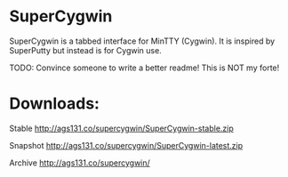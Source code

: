 SuperCygwin
===========
SuperCygwin is a tabbed interface for MinTTY (Cygwin). 
It is inspired by SuperPutty but instead is for Cygwin use.

TODO: Convince someone to write a better readme! This is NOT my forte!

Downloads:
==========
Stable        http://ags131.co/supercygwin/SuperCygwin-stable.zip

Snapshot      http://ags131.co/supercygwin/SuperCygwin-latest.zip

Archive       http://ags131.co/supercygwin/


